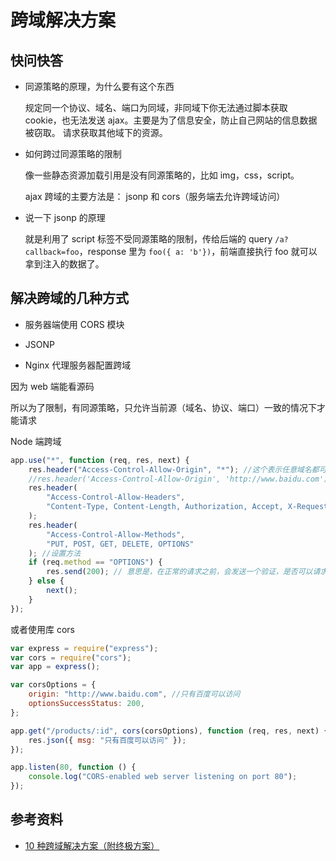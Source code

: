 # 跨域解决方案

## 快问快答

-   同源策略的原理，为什么要有这个东西

    规定同一个协议、域名、端口为同域，非同域下你无法通过脚本获取 cookie，也无法发送 ajax。主要是为了信息安全，防止自己网站的信息数据被窃取。 请求获取其他域下的资源。

-   如何跨过同源策略的限制

    像一些静态资源加载引用是没有同源策略的，比如 img，css，script。

    ajax 跨域的主要方法是： jsonp 和 cors（服务端去允许跨域访问）

-   说一下 jsonp 的原理

    就是利用了 script 标签不受同源策略的限制，传给后端的 query `/a?callback=foo`，response 里为 `foo({ a: 'b'})`，前端直接执行 foo 就可以拿到注入的数据了。

## 解决跨域的几种方式

-   服务器端使用 CORS 模块

-   JSONP

-   Nginx 代理服务器配置跨域

因为 web 端能看源码

所以为了限制，有同源策略，只允许当前源（域名、协议、端口）一致的情况下才能请求

Node 端跨域

```javascript
app.use("*", function (req, res, next) {
    res.header("Access-Control-Allow-Origin", "*"); //这个表示任意域名都可以访问，这样写不能携带cookie了。
    //res.header('Access-Control-Allow-Origin', 'http://www.baidu.com'); //这样写，只有www.baidu.com 可以访问。
    res.header(
        "Access-Control-Allow-Headers",
        "Content-Type, Content-Length, Authorization, Accept, X-Requested-With , yourHeaderFeild"
    );
    res.header(
        "Access-Control-Allow-Methods",
        "PUT, POST, GET, DELETE, OPTIONS"
    ); //设置方法
    if (req.method == "OPTIONS") {
        res.send(200); // 意思是，在正常的请求之前，会发送一个验证，是否可以请求。
    } else {
        next();
    }
});
```

或者使用库 cors

```javascript
var express = require("express");
var cors = require("cors");
var app = express();

var corsOptions = {
    origin: "http://www.baidu.com", //只有百度可以访问
    optionsSuccessStatus: 200,
};

app.get("/products/:id", cors(corsOptions), function (req, res, next) {
    res.json({ msg: "只有百度可以访问" });
});

app.listen(80, function () {
    console.log("CORS-enabled web server listening on port 80");
});
```

## 参考资料

-   [10 种跨域解决方案（附终极方案）](https://mp.weixin.qq.com/s?__biz=MzIyNjc1NjQ4MA==&mid=2247484094&idx=1&sn=8511a97fc39b7f7cd6b6f42a85191d8c&chksm=e86ad051df1d5947a3c70ddda2d35200cfcdad7612400a92290d24fa55a257cf7cb20b219e71&mpshare=1&scene=1&srcid=&sharer_sharetime=1586861922785&sharer_shareid=778ad5bf3b27e0078eb105d7277263f6#rd)
